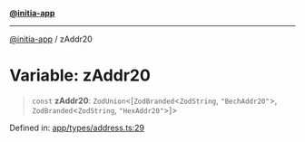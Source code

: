 [**@initia-app**](../types.md)

***

[@initia-app](../types.md) / zAddr20

# Variable: zAddr20

> `const` **zAddr20**: `ZodUnion`\<\[`ZodBranded`\<`ZodString`, `"BechAddr20"`\>, `ZodBranded`\<`ZodString`, `"HexAddr20"`\>\]\>

Defined in: [app/types/address.ts:29](https://github.com/hanwong/app-v2/blob/b6cc29462bca0bededdcec342d091f91e17e428a/app/types/address.ts#L29)
